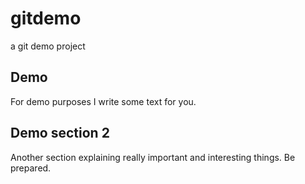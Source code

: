 # gitdemo
a git demo project

## Demo

For demo purposes I write some text for you.


## Demo section 2

Another section explaining really important and interesting things. Be prepared.